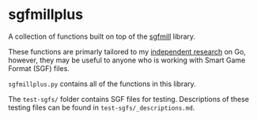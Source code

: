 # sgfmillplus
A collection of functions built on top of the [sgfmill](https://pypi.org/project/sgfmill/)
library.

These functions are primarly tailored to my [independent research](https://github.com/otravis710/GoMoveLocality) on Go, however, they may be useful
to anyone who is working with Smart Game Format (SGF) files.

`sgfmillplus.py` contains all of the functions in this library.

The `test-sgfs/` folder contains SGF files for testing. Descriptions
of these testing files can be found in `test-sgfs/_descriptions.md`.
